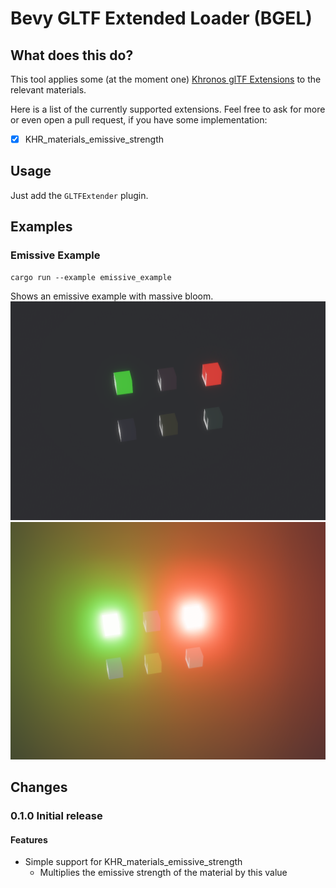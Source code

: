 # Bevy GLTF Extended Loader (BGEL)

## What does this do?
This tool applies some (at the moment one) [Khronos glTF Extensions](https://github.com/KhronosGroup/glTF/blob/main/extensions/README.md) to the relevant materials.

Here is a list of the currently supported extensions. Feel free to ask for more or even open a pull request, if you have some implementation:
- [x] KHR_materials_emissive_strength

## Usage
Just add the `GLTFExtender` plugin.

## Examples
### Emissive Example
```
cargo run --example emissive_example
```
Shows an emissive example with massive bloom.
![Without bloom](./resources/example_emissive_without.png)
![With bloom](./resources/example_emissive_with.png)
## Changes
### 0.1.0 Initial release
#### Features
- Simple support for KHR_materials_emissive_strength
  - Multiplies the emissive strength of the material by this value 
